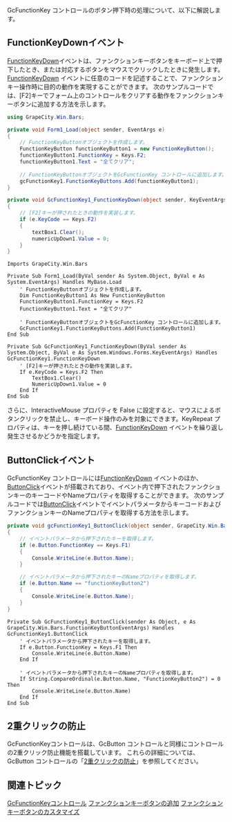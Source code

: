 GcFunctionKey コントロールのボタン押下時の処理について、以下に解説します。

## FunctionKeyDownイベント

[FunctionKeyDown](gcdocsite__documentlink?toc-item-id=d82b98bc-2ef6-4686-a4fd-a8fca10e0bed)イベントは、ファンクションキーボタンをキーボード上で押下したとき、または対応するボタンをマウスでクリックしたときに発生します。 [FunctionKeyDown](gcdocsite__documentlink?toc-item-id=d82b98bc-2ef6-4686-a4fd-a8fca10e0bed) イベントに任意のコードを記述することで、ファンクションキー操作時に目的の動作を実現することができます。
次のサンプルコードでは、[F2]キーでフォーム上のコントロールをクリアする動作をファンクションキーボタンに追加する方法を示します。

```csharp
using GrapeCity.Win.Bars;

private void Form1_Load(object sender, EventArgs e)
{
    // FunctionKeyButtonオブジェクトを作成します。
    FunctionKeyButton functionKeyButton1 = new FunctionKeyButton();
    functionKeyButton1.FunctionKey = Keys.F2;
    functionKeyButton1.Text = "全てクリア";
    
    // FunctionKeyButtonオブジェクトをGcFunctionKey コントロールに追加します。
    gcFunctionKey1.FunctionKeyButtons.Add(functionKeyButton1);
}

private void GcFunctionKey1_FunctionKeyDown(object sender, KeyEventArgs e)
{
    // [F2]キーが押されたときの動作を実装します。
    if (e.KeyCode == Keys.F2)
    {
        textBox1.Clear();
        numericUpDown1.Value = 0;
    }
}
```

```vbnet
Imports GrapeCity.Win.Bars

Private Sub Form1_Load(ByVal sender As System.Object, ByVal e As System.EventArgs) Handles MyBase.Load
    ' FunctionKeyButtonオブジェクトを作成します。
    Dim FunctionKeyButton1 As New FunctionKeyButton
    FunctionKeyButton1.FunctionKey = Keys.F2
    FunctionKeyButton1.Text = "全てクリア"
    
    ' FunctionKeyButtonオブジェクトをGcFunctionKey コントロールに追加します。
    GcFunctionKey1.FunctionKeyButtons.Add(FunctionKeyButton1)
End Sub

Private Sub GcFunctionKey1_FunctionKeyDown(ByVal sender As System.Object, ByVal e As System.Windows.Forms.KeyEventArgs) Handles GcFunctionKey1.FunctionKeyDown
    ' [F2]キーが押されたときの動作を実装します。
    If e.KeyCode = Keys.F2 Then
        TextBox1.Clear()
        NumericUpDown1.Value = 0
    End If
End Sub
```

さらに、InteractiveMouse プロパティを False に設定すると、マウスによるボタンクリックを禁止し、キーボード操作のみを対象にできます。KeyRepeat プロパティは、キーを押し続けている間、[FunctionKeyDown](gcdocsite__documentlink?toc-item-id=d82b98bc-2ef6-4686-a4fd-a8fca10e0bed) イベントを繰り返し発生させるかどうかを指定します。

## ButtonClickイベント

GcFunctionKey コントロールには[FunctionKeyDown](gcdocsite__documentlink?toc-item-id=d82b98bc-2ef6-4686-a4fd-a8fca10e0bed) イベントのほか、[ButtonClick](gcdocsite__documentlink?toc-item-id=1b82392e-70ad-447e-bb90-aa86ec423b03)イベントが搭載されており、イベント内で押下されたファンクションキーのキーコードやNameプロパティを取得することができます。
次のサンプルコードでは[ButtonClick](gcdocsite__documentlink?toc-item-id=1b82392e-70ad-447e-bb90-aa86ec423b03)イベントでイベントパラメータからキーコードおよびファンクションキーのNameプロパティを取得する方法を示します。

```csharp
private void gcFunctionKey1_ButtonClick(object sender, GrapeCity.Win.Bars.FunctionKeyButtonEventArgs e)
{
    // イベントパラメータから押下されたキーを取得します。
    if (e.Button.FunctionKey == Keys.F1)
    {
        Console.WriteLine(e.Button.Name);
    }

    // イベントパラメータから押下されたキーのNameプロパティを取得します。
    if (e.Button.Name == "functionKeyButton2")
    {
        Console.WriteLine(e.Button.Name);
    }
}
```

```vbnet
Private Sub GcFunctionKey1_ButtonClick(sender As Object, e As GrapeCity.Win.Bars.FunctionKeyButtonEventArgs) Handles GcFunctionKey1.ButtonClick
    ' イベントパラメータから押下されたキーを取得します。
    If e.Button.FunctionKey = Keys.F1 Then
        Console.WriteLine(e.Button.Name)
    End If

    ' イベントパラメータから押下されたキーのNameプロパティを取得します。
    If String.CompareOrdinal(e.Button.Name, "FunctionKeyButton2") = 0 Then
        Console.WriteLine(e.Button.Name)
    End If
End Sub
```

## 2重クリックの防止

GcFunctionKeyコントロールは、GcButton コントロールと同様にコントロールの2重クリック防止機能を搭載しています。
これらの詳細については、GcButton コントロールの「[2重クリックの防止](gcdocsite__documentlink?toc-item-id=d6f09cfc-183f-4094-a0ac-346209c2a430)」を参照してください。

## 関連トピック

[GcFunctionKeyコントロール](gcdocsite__documentlink?toc-item-id=60df31c2-966b-45a6-8e2d-17cc4f844f1a)
[ファンクションキーボタンの追加](gcdocsite__documentlink?toc-item-id=e736ae36-a974-4236-ac02-338082b46aef)
[ファンクションキーボタンのカスタマイズ](gcdocsite__documentlink?toc-item-id=93fee8a2-304e-48cd-8f24-ca017c4b7f43)